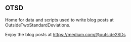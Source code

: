 ## OTSD
Home for data and scripts used to write blog posts at OutsideTwoStandardDeviations.

Enjoy the blog posts at https://medium.com/@outside2SDs
